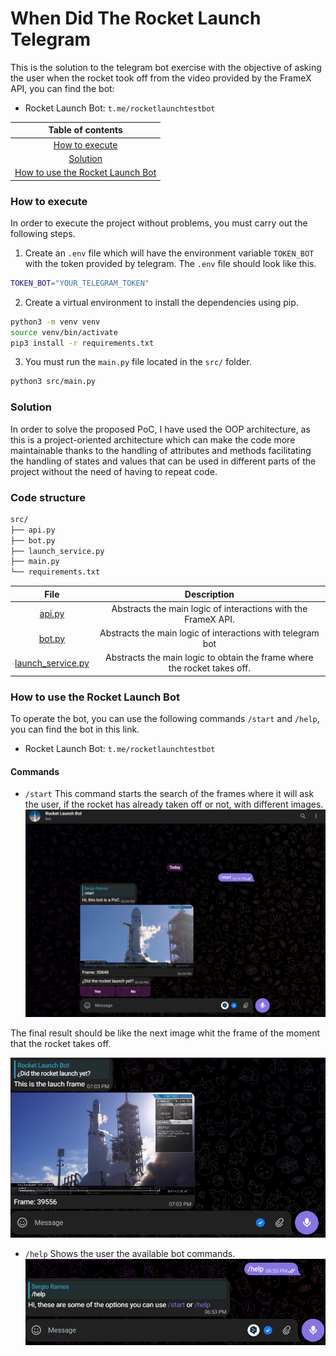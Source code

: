 # When Did The Rocket Launch Telegram

This is the solution to the telegram bot exercise with the objective of asking the user when the rocket took off from the <a target="_blank" href="https://www.youtube.com/watch?v=wbSwFU6tY1c&t=1328s&pp=ygUGc3BhY2V4"> </a>  video provided by the FrameX API, you can find the bot:

- Rocket Launch Bot: `t.me/rocketlaunchtestbot`

|                           Table of contents                           |
| :-------------------------------------------------------------------: |
|                   [How to execute](#how-to-execute)                   |
|                         [Solution](#solution)                         |
| [How to use the Rocket Launch Bot](#how-to-use-the-rocket-launch-bot) |

### How to execute

In order to execute the project without problems, you must carry out the following steps.

1. Create an `.env` file which will have the environment variable `TOKEN_BOT` with the token provided by telegram. The `.env` file should look like this.

```bash
TOKEN_BOT="YOUR_TELEGRAM_TOKEN"
```

2. Create a virtual environment to install the dependencies using pip.

```bash
python3 -m venv venv
source venv/bin/activate
pip3 install -r requirements.txt
```

3. You must run the `main.py` file located in the `src/` folder.

```bash
python3 src/main.py
```

### Solution

In order to solve the proposed PoC, I have used the OOP architecture, as this is a project-oriented architecture which can make the code more maintainable thanks to the handling of attributes and methods facilitating the handling of states and values that can be used in different parts of the project without the need of having to repeat code.

### Code structure

```bash
src/
├── api.py
├── bot.py
├── launch_service.py
├── main.py
└── requirements.txt
```

|                    File                    |                               Description                                |
| :----------------------------------------: | :----------------------------------------------------------------------: |
|            [api.py](src/api.py)            |      Abstracts the main logic of interactions with the FrameX API.       |
|            [bot.py](src/bot.py)            |        Abstracts the main logic of interactions with telegram bot        |
| [launch_service.py](src/launch_service.py) | Abstracts the main logic to obtain the frame where the rocket takes off. |

### How to use the Rocket Launch Bot

To operate the bot, you can use the following commands `/start` and `/help`, you can find the bot in this link.
- Rocket Launch Bot: `t.me/rocketlaunchtestbot`

#### Commands

- `/start`
  This command starts the search of the frames where it will ask the user, if the rocket has already taken off or not, with different images.
  ![screen_strart](screenshots/screen_start.png)

The final result should be like the next image whit the frame of the moment that the rocket takes off.

![screen_strart_end](screenshots/screen_start_end.png)

- `/help`
  Shows the user the available bot commands.
  ![screen_help](screenshots/screen_help.png)
